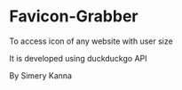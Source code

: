 # Favicon-Grabber
To access icon of any website with user size

It is developed using duckduckgo API

By Simery Kanna

